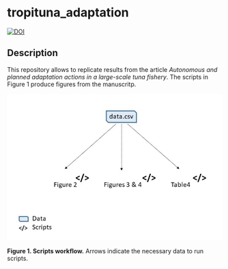 # tropituna_adaptation

[![DOI](https://zenodo.org/badge/DOI/10.5281/zenodo.3723738.svg)](https://doi.org/10.5281/zenodo.3723738)

## Description

This repository allows to replicate results from the article *Autonomous and planned adaptation actions in a large-scale tuna fishery*. The scripts in Figure 1 produce figures from the manuscritp.

![](images/outline_scripts.jpg)

**Figure 1. Scripts workflow.** Arrows indicate the necessary data to run scripts.
